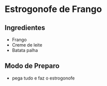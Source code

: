 # Estrogonofe de Frango

## Ingredientes
 - Frango
 - Creme de leite
 - Batata palha

## Modo de Preparo
 - pega tudo e faz o estrogonofe
